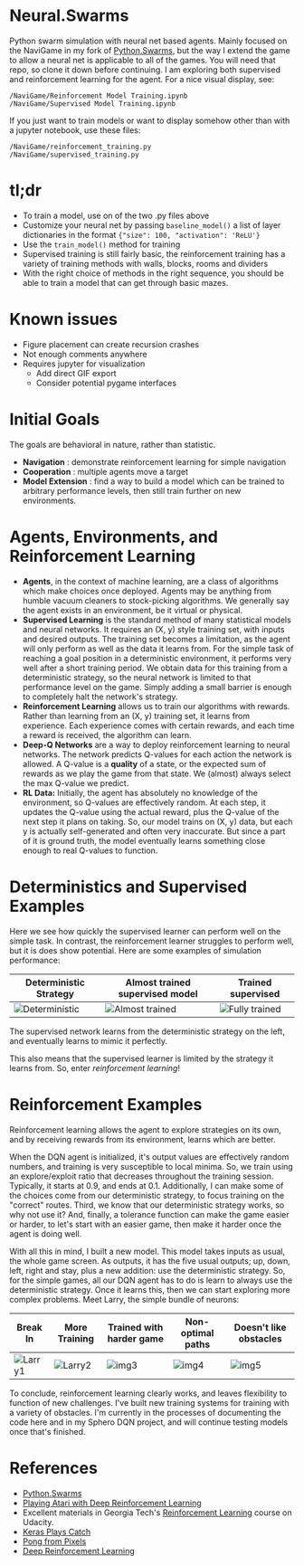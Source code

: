 # Neural.Swarms
Python swarm simulation with neural net based agents. Mainly focused on the NaviGame in my fork of [Python.Swarms](https://github.com/thetabor/Python.Swarms/), but the way I extend the game to allow a neural net is applicable to all of the games. You will need that repo, so clone it down before continuing. I am exploring both supervised and reinforcement learning for the agent. For a nice visual display, see:

```
/NaviGame/Reinforcement Model Training.ipynb
/NaviGame/Supervised Model Training.ipynb
```

If you just want to train models or want to display somehow other than with a jupyter notebook, use these files:

```
/NaviGame/reinforcement_training.py
/NaviGame/supervised_training.py
```

# tl;dr

- To train a model, use on of the two .py files above
- Customize your neural net by passing ```baseline_model()``` a list of layer dictionaries in the format ```{"size": 100, "activation": 'ReLU'}```
- Use the ```train_model()``` method for training
- Supervised training is still fairly basic, the reinforcement training has a variety of training methods with walls, blocks, rooms and dividers
- With the right choice of methods in the right sequence, you should be able to train a model that can get through basic mazes.

# Known issues

- Figure placement can create recursion crashes
- Not enough comments anywhere
- Requires jupyter for visualization
  - Add direct GIF export
  - Consider potential pygame interfaces

# Initial Goals

The goals are behavioral in nature, rather than statistic.
- **Navigation** : demonstrate reinforcement learning for simple navigation
- **Cooperation** : multiple agents move a target
- **Model Extension** : find a way to build a model which can be trained to arbitrary performance levels, then still train further on new environments.

# Agents, Environments, and Reinforcement Learning

- **Agents**, in the context of machine learning, are a class of algorithms which make choices once deployed. Agents may be anything from humble vacuum cleaners to stock-picking algorithms. We generally say the agent exists in an environment, be it virtual or physical.
- **Supervised Learning** is the standard method of many statistical models and neural networks. It requires an (X, y) style training set, with inputs and desired outputs. The training set becomes a limitation, as the agent will only perform as well as the data it learns from. For the simple task of reaching a goal position in a deterministic environment, it performs very well after a short training period. We obtain data for this training from a deterministic strategy, so the neural network is limited to that performance level on the game. Simply adding a small barrier is enough to completely halt the network's strategy.
- **Reinforcement Learning** allows us to train our algorithms with rewards. Rather than learning from an (X, y) training set, it learns from experience. Each experience comes with certain rewards, and each time a reward is received, the algorithm can learn.
- **Deep-Q Networks** are a way to deploy reinforcement learning to neural networks. The network predicts Q-values for each action the network is allowed. A Q-value is a **quality** of a state, or the expected sum of rewards as we play the game from that state. We (almost) always select the max Q-value we predict.
- **RL Data:** Initially, the agent has absolutely no knowledge of the environment, so Q-values are effectively random. At each step, it updates the Q-value using the actual reward, plus the Q-value of the next step it plans on taking. So, our model trains on (X, y) data, but each y is actually self-generated and often very inaccurate. But since a part of it is ground truth, the model eventually learns something close enough to real Q-values to function.

# Deterministics and Supervised Examples
Here we see how quickly the supervised learner can perform well on the simple task. In contrast, the reinforcement learner struggles to perform well, but it is does show potential. Here are some examples of simulation performance:

| Deterministic Strategy | Almost trained supervised model | Trained supervised |
| --- | --- | --- |
| ![Deterministic](https://github.com/thetabor/Neural.Swarms/blob/master/notes/gifs/deterministic_strategy_test.gif) | ![Almost trained](https://github.com/thetabor/Neural.Swarms/blob/master/notes/gifs/supervised/slight_undertrained_supervised.gif) | ![Fully trained](https://github.com/thetabor/Neural.Swarms/blob/master/notes/gifs/supervised/trained_supervised.gif) |

The supervised network learns from the deterministic strategy on the left, and eventually learns to mimic it perfectly.

This also means that the supervised learner is limited by the strategy it learns from. So, enter *reinforcement learning*!

# Reinforcement Examples

Reinforcement learning allows the agent to explore strategies on its own, and by receiving rewards from its environment, learns which are better.

When the DQN agent is initialized, it's output values are effectively random numbers, and training is very susceptible to local minima. So, we train using an explore/exploit ratio that decreases throughout the training session. Typically, it starts at 0.9, and ends at 0.1. Additionally, I can make some of the choices come from our deterministic strategy, to focus training on the "correct" routes. Third, we know that our deterministic strategy works, so why not use it? And, finally, a tolerance function can make the game easier or harder, to let's start with an easier game, then make it harder once the agent is doing well.

With all this in mind, I built a new model. This model takes inputs as usual, the whole game screen. As outputs, it has the five usual outputs; up, down, left, right and stay, plus a new addition: use the deterministic strategy. So, for the simple games, all our DQN agent has to do is learn to always use the deterministic strategy. Once it learns this, then we can start exploring more complex problems. Meet Larry, the simple bundle of neurons:

| Break In | More Training | Trained with harder game | Non-optimal paths | Doesn't like obstacles |
| --- | --- | --- | --- | --- |
| ![Larry1](https://github.com/thetabor/Neural.Swarms/blob/master/Notes/gifs/larry/01_break_in.gif) | ![Larry2](https://github.com/thetabor/Neural.Swarms/blob/master/Notes/gifs/larry/02_more_training.gif) | ![img3](https://github.com/thetabor/Neural.Swarms/blob/master/Notes/gifs/larry/03_harder_game.gif) | ![img4](https://github.com/thetabor/Neural.Swarms/blob/master/Notes/gifs/larry/04_non_optimal.gif) | ![img5](https://github.com/thetabor/Neural.Swarms/blob/master/Notes/gifs/larry/05_run_away.gif) |

To conclude, reinforcement learning clearly works, and leaves flexibility to function of new challenges. I've built new training systems for training with a variety of obstacles. I'm currently in the processes of documenting the code here and in my Sphero DQN project, and will continue testing models once that's finished.

# References

- [Python.Swarms](https://github.com/elmar-hinz/Python.Swarms/)
- [Playing Atari with Deep Reinforcement Learning](https://arxiv.org/abs/1312.5602)
- Excellent materials in Georgia Tech's [Reinforcement Learning](https://www.udacity.com/course/reinforcement-learning--ud600) course on Udacity.
- [Keras Plays Catch](https://edersantana.github.io/articles/keras_rl/)
- [Pong from Pixels](http://karpathy.github.io/2016/05/31/rl/)
- [Deep Reinforcement Learning](https://www.nervanasys.com/demystifying-deep-reinforcement-learning/)
